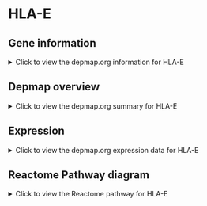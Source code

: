 <h1>HLA-E</h1>

<h2>Gene information</h2>
<details>
  <summary>Click to view the depmap.org information for HLA-E</summary>
  <p><a href="https://depmap.org/portal/gene/HLA-E?tab=about" target="_BLANK">Open page in a new tab...</a></p>
  <iframe src="https://depmap.org/portal/gene/HLA-E?tab=about" style="border:none;width:100%;height:800px"></iframe>
</details>

<h2>Depmap overview</h2>
<details>
  <summary>Click to view the depmap.org summary for HLA-E</summary>
  <p><a href="https://depmap.org/portal/gene/HLA-E?tab=overview" target="_BLANK">Open page in a new tab...</a></p>
  <iframe src="https://depmap.org/portal/gene/HLA-E?tab=overview" style="border:none;width:100%;height:800px"></iframe>
</details>

<h2>Expression</h2>
<details>
  <summary>Click to view the depmap.org expression data for HLA-E</summary>
  <p><a href="https://depmap.org/portal/gene/HLA-E?tab=characterization" target="_BLANK">Open page in a new tab...</a></p>
  <iframe src="https://depmap.org/portal/gene/HLA-E?tab=characterization" style="border:none;width:100%;height:800px"></iframe>
</details>



<h2>Reactome Pathway diagram</h2>
<details>
  <summary>Click to view the Reactome pathway for HLA-E</summary>
  <p><a href="https://reactome.org/PathwayBrowser/#/R-HSA-983170" target="_BLANK">Open page in a new tab...</a></p>
  <p>Antigen Presentation: Folding, assembly and peptide loading of class I MHC</p>
<iframe src="https://reactome.org/PathwayBrowser/#/R-HSA-983170" style="border:none;width:100%;height:800px"></iframe>
</details>



